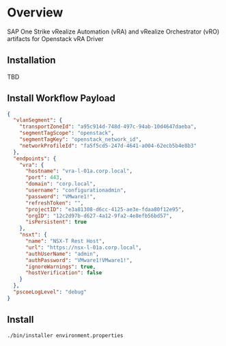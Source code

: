 # Overview

SAP One Strike vRealize Automation (vRA) and vRealize Orchestrator (vRO) artifacts for Openstack vRA Driver

## Installation

TBD

## Install Workflow Payload

```json
{
  "vlanSegment": {
    "transportZoneId": "a95c914d-748d-497c-94ab-10d4647daeba",
    "segmentTagScope": "openstack",
    "segmentTagKey": "openstack_network_id",
    "networkProfileId": "fa5f5cd5-247d-4641-a004-62ecb5b4e8b3"
  },
  "endpoints": {
    "vra": {
      "hostname": "vra-l-01a.corp.local",
      "port": 443,
      "domain": "corp.local",
      "username": "configurationadmin",
      "password": "VMware1!",
      "refreshToken": "",
      "projectID": "e3a81308-d6cc-4125-ae3e-fdaa80f12e95",
      "orgID": "12c2d97b-d627-4a12-9fa2-4e8efb56bd57",
      "isPersistent": true
    },
    "nsxt": {
      "name": "NSX-T Rest Host",
      "url": "https://nsx-l-01a.corp.local",
      "authUserName": "admin",
      "authPassword": "VMware1!VMware1!",
      "ignoreWarnings": true,
      "hostVerification": false
    }
  },
  "pscoeLogLevel": "debug"
}
```

## Install

```shell
./bin/installer environment.properties
```
